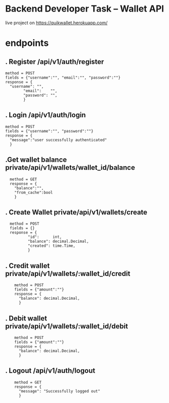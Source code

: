 # Backend Developer Task – Wallet API

live project on https://quikwallet.herokuapp.com/

# endpoints 

## . Register /api/v1/auth/register
    method = POST
    fields = {"username":"", "email":"", "password":""} 
    response = {
      "username": "",
			"email":    "",
			"password": "",
            }
        
        
        
  ## . Login /api/v1/auth/login
    method = POST
    fields = {"username":"", "password":""}
    response = {
      "message":"user successfully authenticated"
      }
 
 
 ## .Get wallet balance private/api/v1/wallets/wallet_id/balance
      method = GET
      response = {
        "balance":"",
        "from_cache":bool
        }
 
 ## . Create Wallet private/api/v1/wallets/create
 
      method = POST
      fields = {}
      response = {
              "id":      int,
              "balance": decimal.Decimal,
              "created": time.Time,
              }
              
   ## . Credit wallet private/api/v1/wallets/:wallet_id/credit
   
        method = POST
        fields = {"amount":""}
        response = {
          "balance": decimal.Decimal,
          }
          
   ## . Debit wallet private/api/v1/wallets/:wallet_id/debit
   
        method = POST
        fields = {"amount":""}
        response = {
          "balance": decimal.Decimal,
          }
          
   ## . Logout /api/v1/auth/logout
        method = GET
        response = {
          "message": "Successfully logged out"
          }
        

